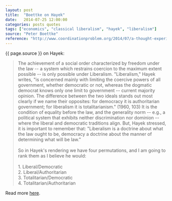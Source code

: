 ```yaml
---
layout: post
title:  "Boettke on Hayek"
date:   2014-07-25 12:00:00
categories: posts quotes
tags: ["economics", "classical liberalism", "hayek", "liberalism"]
source: "Peter Boettke"
reference: "http://www.coordinationproblem.org/2014/07/a-thought-experiment-in-political-theory-constrained-by-knowledge-of-political-economy.html"
---
```


{{ page.source }} on Hayek:


> The achievement of a social order characterized by freedom under the law -- a system which restrains coercion to the maximum extent possible -- is only possible under Liberalism.  "Liberalism," Hayek writes, "is concerned mainly with limiting the coercive powers of all government, whether democratic or not, whereas the dogmatic democrat knows only one limit to government -- current majority opinion.  The difference between the two ideals stands out most clearly if we name their opposites: for democracy it is authoritarian government; for liberalism it is totalitarianism." (1960, 103)  It is the condition of equality before the law, and the generality norm -- e.g., a political system that exhibits neither discrimination nor dominion -- where the liberal and democratic traditions align.  But, Hayek stressed, it is important to remember that: "Liberalism is a doctrine about what the law ought to be, democracy a doctrine about the manner of determining what will be law."<br /><br />So in Hayek's rendering we have four permutations, and I am going to rank them as I believe he would:<br /><br />1. Liberal/Democratic<br />2. Liberal/Authoritarian<br />3. Totalitarian/Democratic<br />4. Totalitarian/Authoritarian



Read more [here]({{page.reference}}).
